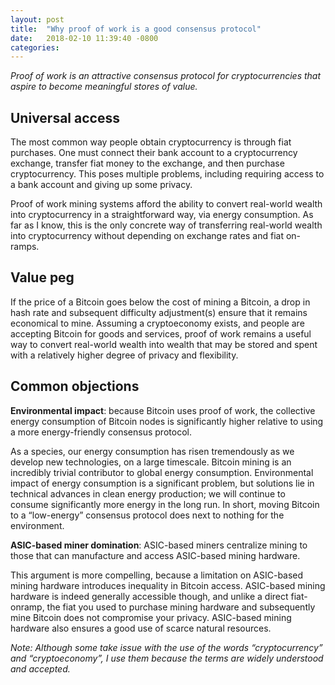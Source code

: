 ```yaml
---
layout: post
title:  "Why proof of work is a good consensus protocol"
date:   2018-02-10 11:39:40 -0800
categories:
---
```

*Proof of work is an attractive consensus protocol for cryptocurrencies that aspire to become meaningful stores of value.*

## Universal access

The most common way people obtain cryptocurrency is through fiat purchases. One must connect their bank account to a cryptocurrency exchange, transfer fiat money to the exchange, and then purchase cryptocurrency. This poses multiple problems, including requiring access to a bank account and giving up some privacy.

Proof of work mining systems afford the ability to convert real-world wealth into cryptocurrency in a straightforward way, via energy consumption. As far as I know, this is the only concrete way of transferring real-world wealth into cryptocurrency without depending on exchange rates and fiat on-ramps.


## Value peg

If the price of a Bitcoin goes below the cost of mining a Bitcoin, a drop in hash rate and subsequent difficulty adjustment(s) ensure that it remains economical to mine. Assuming a cryptoeconomy exists, and people are accepting Bitcoin for goods and services, proof of work remains a useful way to convert real-world wealth into wealth that may be stored and spent with a relatively higher degree of privacy and flexibility.


## Common objections

**Environmental impact**: because Bitcoin uses proof of work, the collective energy consumption of Bitcoin nodes is significantly higher relative to using a more energy-friendly consensus protocol.

As a species, our energy consumption has risen tremendously as we develop new technologies, on a large timescale. Bitcoin mining is an incredibly trivial contributor to global energy consumption. Environmental impact of energy consumption is a significant problem, but solutions lie in technical advances in clean energy production; we will continue to consume significantly more energy in the long run. In short, moving Bitcoin to a “low-energy” consensus protocol does next to nothing for the environment.

**ASIC-based miner domination**: ASIC-based miners centralize mining to those that can manufacture and access ASIC-based mining hardware.

This argument is more compelling, because a limitation on ASIC-based mining hardware introduces inequality in Bitcoin access. ASIC-based mining hardware is indeed generally accessible though, and unlike a direct fiat-onramp, the fiat you used to purchase mining hardware and subsequently mine Bitcoin does not compromise your privacy. ASIC-based mining hardware also ensures a good use of scarce natural resources.

*Note: Although some take issue with the use of the words “cryptocurrency” and “cryptoeconomy”, I use them because the terms are widely understood and accepted.*
